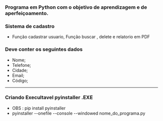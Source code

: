 ### Programa em Python com o objetivo de aprendizagem e de aperfeiçoamento.


### Sistema de cadastro  ###

- Função cadastrar usuario, Função buscar , delete e relatorio em PDF 

### Deve conter os seguintes dados ###

- Nome;
- Telefone; 
- Cidade; 
- Email; 
- Código;
----------------------------
### Criando Execultavel pyinstaller .EXE

- OBS : pip install pyinstaller
- pyinstaller --onefile --console --windowed nome_do_programa.py





 